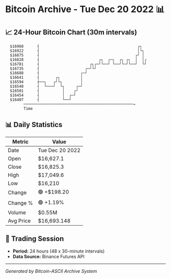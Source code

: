 # Bitcoin Archive - Tue Dec 20 2022 📊

## 📈 24-Hour Bitcoin Chart (30m intervals)

```
  $16968      ┤                                           ┌┐   
  $16922      ┤                                           │└┐  
  $16875      ┤                                          ┌┘ │  
  $16828      ┤                          ┌┐  ┌─┐  ┌┐ ┌┐  │  │┌ 
  $16781      ┤                      ┌┐┌─┘└──┘ └──┘└─┘└──┘  └┘ 
  $16735      ┤                    ┌─┘└┘                       
  $16688      ┤                  ┌─┘                           
  $16641      ┤       ┌┐         │                             
  $16594      ┼──┐   ┌┘└┐        │                             
  $16548      ┤  └───┘  └┐     ┌─┘                             
  $16501      ┤          │    ┌┘                               
  $16454      ┤          │  ┌─┘                                
  $16407      ┤          └──┘                                  
        ────────────────────────────────────────────────→
        Time
```

## 📊 Daily Statistics

| Metric | Value |
|--------|-------|
| Date | Tue Dec 20 2022 |
| Open | $16,627.1 |
| Close | $16,825.3 |
| High | $17,049.6 |
| Low | $16,210 |
| Change | 🟢 +$198.20 |
| Change % | 🟢 +1.19% |
| Volume | $0.55M |
| Avg Price | $16,693.148 |

## 📅 Trading Session

- **Period:** 24 hours (48 x 30-minute intervals)
- **Data Source:** Binance Futures API

---
*Generated by Bitcoin-ASCII Archive System*
